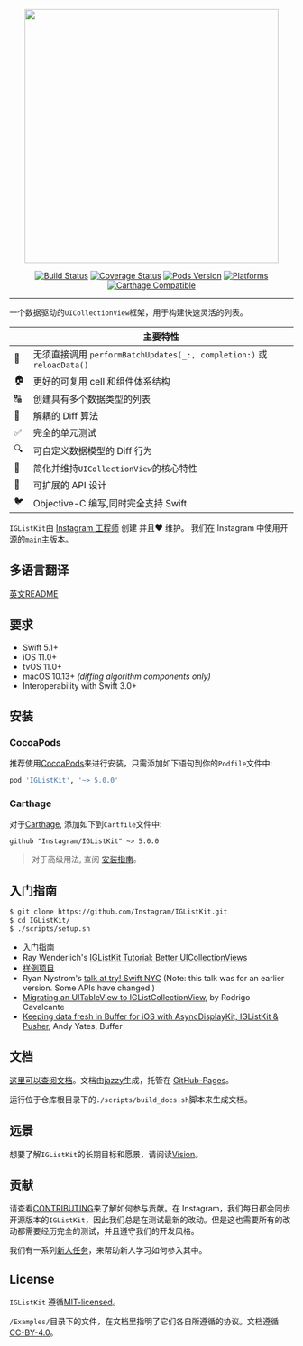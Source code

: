 <p align="center">
  <img src="https://raw.githubusercontent.com/Instagram/IGListKit/main/Resources/logo.png" width=450 />
</p>

<p align="center">
  <a href="https://github.com/Instagram/IGListKit/actions/workflows/CI.yml"><img src="https://img.shields.io/github/actions/workflow/status/Instagram/IGListKit/CI.yml" alt="Build Status"></a>
  <a href="https://coveralls.io/github/Instagram/IGListKit?branch=main"><img src="https://coveralls.io/repos/github/Instagram/IGListKit/badge.svg?branch=main" alt="Coverage Status" /></a>
  <a href="https://cocoapods.org/pods/IGListKit"><img src="https://img.shields.io/cocoapods/v/IGListKit.svg?style=flat" alt="Pods Version"></a>
  <a href="https://instagram.github.io/IGListKit/"><img src="https://img.shields.io/cocoapods/p/IGListKit.svg?style=flat" alt="Platforms"></a>
  <a href="https://github.com/Carthage/Carthage"><img src="https://img.shields.io/badge/Carthage-compatible-brightgreen.svg?style=flat" alt="Carthage Compatible"></a>
</p>

----------------

一个数据驱动的`UICollectionView`框架，用于构建快速灵活的列表。

|         | 主要特性  |
----------|-----------------
&#128581; | 无须直接调用 `performBatchUpdates(_:, completion:)` 或 `reloadData()`
&#127968; | 更好的可复用 cell 和组件体系结构
&#128288; | 创建具有多个数据类型的列表
&#128273; | 解耦的 Diff 算法
&#9989;   | 完全的单元测试
&#128269; | 可自定义数据模型的 Diff 行为
&#128241; | 简化并维持`UICollectionView`的核心特性
&#128640; | 可扩展的 API 设计
&#128038; | Objective-C 编写,同时完全支持 Swift

`IGListKit`由 [Instagram 工程师](https://engineering.instagram.com/) 创建 并且&#10084;&#65039; 维护。
我们在 Instagram 中使用开源的`main`主版本。
## 多语言翻译

[英文README](README.md)

## 要求

- Swift 5.1+
- iOS 11.0+
- tvOS 11.0+
- macOS 10.13+ *(diffing algorithm components only)*
- Interoperability with Swift 3.0+

## 安装

### CocoaPods

推荐使用[CocoaPods](https://cocoapods.org)来进行安装，只需添加如下语句到你的`Podfile`文件中:

```ruby
pod 'IGListKit', '~> 5.0.0'
```

### Carthage

对于[Carthage](https://github.com/Carthage/Carthage), 添加如下到`Cartfile`文件中:

```ogdl
github "Instagram/IGListKit" ~> 5.0.0
```

> 对于高级用法, 查阅 [安装指南](https://instagram.github.io/IGListKit/installation.html)。

## 入门指南

```bash
$ git clone https://github.com/Instagram/IGListKit.git
$ cd IGListKit/
$ ./scripts/setup.sh
```

- [入门指南](https://instagram.github.io/IGListKit/getting-started.html)
- Ray Wenderlich's [IGListKit Tutorial: Better UICollectionViews](https://www.raywenderlich.com/147162/iglistkit-tutorial-better-uicollectionviews)
- [样例项目](https://github.com/Instagram/IGListKit/tree/main/Examples)
- Ryan Nystrom's [talk at try! Swift NYC](https://realm.io/news/tryswift-ryan-nystrom-refactoring-at-scale-lessons-learned-rewriting-instagram-feed/) (Note: this talk was for an earlier version. Some APIs have changed.)
- [Migrating an UITableView to IGListCollectionView](https://medium.com/cocoaacademymag/iglistkit-migrating-an-uitableview-to-iglistkitcollectionview-65a30cf9bac9), by Rodrigo Cavalcante
- [Keeping data fresh in Buffer for iOS with AsyncDisplayKit, IGListKit & Pusher](https://overflow.buffer.com/2017/04/10/keeping-data-fresh-buffer-ios-asyncdisplaykit-iglistkit-pusher/), Andy Yates, Buffer

## 文档

[这里可以查阅文档](https://instagram.github.io/IGListKit)。文档由[jazzy](https://github.com/realm/jazzy)生成，托管在 [GitHub-Pages](https://pages.github.com)。

运行位于仓库根目录下的`./scripts/build_docs.sh`脚本来生成文档。

## 远景

想要了解`IGListKit`的长期目标和愿景，请阅读[Vision](https://github.com/Instagram/IGListKit/blob/main/Guides/VISION.md)。

## 贡献

请查看[CONTRIBUTING](https://github.com/Instagram/IGListKit/blob/main/.github/CONTRIBUTING.md)来了解如何参与贡献。在 Instagram，我们每日都会同步开源版本的`IGListKit`，因此我们总是在测试最新的改动。但是这也需要所有的改动都需要经历完全的测试，并且遵守我们的开发风格。

我们有一系列[新人任务](https://github.com/Instagram/IGListKit/issues?q=is%3Aissue+is%3Aopen+label%3Astarter-task)，来帮助新人学习如何参入其中。

## License

`IGListKit` 遵循[MIT-licensed](./LICENSE)。

`/Examples/`目录下的文件，在文档里指明了它们各自所遵循的协议。文档遵循[CC-BY-4.0](https://creativecommons.org/licenses/by/4.0/)。

